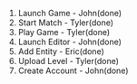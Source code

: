 <ol>
<li>Launch Game - John(done)</li>
<li>Start Match - Tyler(done)</li>
<li>Play Game - Tyler(done)</li>
<li>Launch Editor - John(done)</li>
<li>Add Entity - Eric(done)</li>
<li>Upload Level - Tyler(done)</li>
<li>Create Account - John(done)</li>
</ol>
